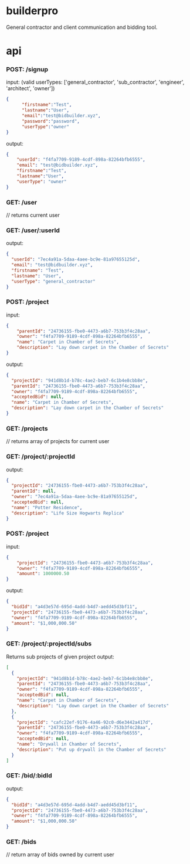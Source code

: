 # builderpro
General contractor and client communication and bidding tool.

# api

### POST: /signup
input: (valid userTypes: ['general_contractor', 'sub_contractor', 'engineer', 'architect', 'owner'])
```json
{
      "firstname":"Test",
      "lastname":"User",
      "email":"test@bidbuilder.xyz",
      "password":"password",
      "userType":"owner" 
}
```

output:
```json
{
    "userId": "f4fa7709-9189-4cdf-898a-82264bfb6555",
    "email": "test@bidbuilder.xyz",
    "firstname":"Test",
    "lastname":"User",
    "userType": "owner"
}
```

### GET: /user
// returns current user

### GET: /user/:userId
output:
```json
{
  "userId": "7ec4a91a-5daa-4aee-bc9e-81a97655125d",
  "email": "test@bidbuilder.xyz",
  "firstname": "Test",
  "lastname": "User",
  "userType": "general_contractor"
}
```

### POST: /project
input: 
```json
{
    "parentId": "24736155-fbe0-4473-a6b7-753b3f4c28aa",
    "owner": "f4fa7709-9189-4cdf-898a-82264bfb6555",
    "name": "Carpet in Chamber of Secrets",
    "description": "Lay down carpet in the Chamber of Secrets"
}
```

output:
```json
{
  "projectId": "941d8b1d-b78c-4ae2-beb7-6c1b4e8cbb8e",
  "parentId": "24736155-fbe0-4473-a6b7-753b3f4c28aa",
  "owner": "f4fa7709-9189-4cdf-898a-82264bfb6555",
  "acceptedBid": null,
  "name": "Carpet in Chamber of Secrets",
  "description": "Lay down carpet in the Chamber of Secrets"
}
```

### GET: /projects
// returns array of projects for current user

### GET: /project/:projectId
output:
```json
{
  "projectId": "24736155-fbe0-4473-a6b7-753b3f4c28aa",
  "parentId": null,
  "owner": "7ec4a91a-5daa-4aee-bc9e-81a97655125d",
  "acceptedBid": null,
  "name": "Potter Residence",
  "description": "Life Size Hogwarts Replica"
}
```

### POST: /project
input: 
```json
{
    "projectId": "24736155-fbe0-4473-a6b7-753b3f4c28aa",
    "owner": "f4fa7709-9189-4cdf-898a-82264bfb6555",
    "amount": 1000000.50
}
```

output:
```json
{
  "bidId": "a4d3e57d-695d-4add-b4d7-aedd45d3bf11",
  "projectId": "24736155-fbe0-4473-a6b7-753b3f4c28aa",
  "owner": "f4fa7709-9189-4cdf-898a-82264bfb6555",
  "amount": "$1,000,000.50"
}
```

### GET: /project/:projectId/subs 
Returns sub projects of given project
output:
```json
[
  {
    "projectId": "941d8b1d-b78c-4ae2-beb7-6c1b4e8cbb8e",
    "parentId": "24736155-fbe0-4473-a6b7-753b3f4c28aa",
    "owner": "f4fa7709-9189-4cdf-898a-82264bfb6555",
    "acceptedBid": null,
    "name": "Carpet in Chamber of Secrets",
    "description": "Lay down carpet in the Chamber of Secrets"
  },
  {
    "projectId": "cafc22ef-9176-4a46-92c0-d6e3442a417d",
    "parentId": "24736155-fbe0-4473-a6b7-753b3f4c28aa",
    "owner": "f4fa7709-9189-4cdf-898a-82264bfb6555",
    "acceptedBid": null,
    "name": "Drywall in Chamber of Secrets",
    "description": "Put up drywall in the Chamber of Secrets"
  }
]
```

### GET: /bid/:bidId
output:
```json
{
  "bidId": "a4d3e57d-695d-4add-b4d7-aedd45d3bf11",
  "projectId": "24736155-fbe0-4473-a6b7-753b3f4c28aa",
  "owner": "f4fa7709-9189-4cdf-898a-82264bfb6555",
  "amount": "$1,000,000.50"
}
```

### GET: /bids
// return array of bids owned by current user



